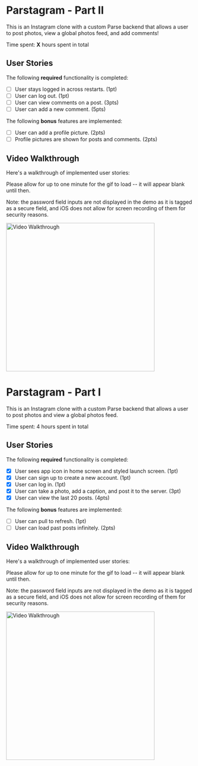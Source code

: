 # Parstagram - Part II

This is an Instagram clone with a custom Parse backend that allows a user to post photos, view a global photos feed, and add comments!

Time spent: **X** hours spent in total

## User Stories

The following **required** functionality is completed:

- [ ] User stays logged in across restarts. (1pt)
- [ ] User can log out. (1pt)
- [ ] User can view comments on a post. (3pts)
- [ ] User can add a new comment. (5pts)

The following **bonus** features are implemented:

- [ ] User can add a profile picture. (2pts)
- [ ] Profile pictures are shown for posts and comments. (2pts)

## Video Walkthrough

Here's a walkthrough of implemented user stories:

Please allow for up to one minute for the gif to load -- it will appear blank until then.

Note: the password field inputs are not displayed in the demo as it is tagged as a secure field, and iOS does not allow for screen recording of them for security reasons.

<img src='./demo2.gif' title='Video Walkthrough' width='400' alt='Video Walkthrough' />



# Parstagram - Part I

This is an Instagram clone with a custom Parse backend that allows a user to post photos and view a global photos feed.

Time spent: 4 hours spent in total

## User Stories

The following **required** functionality is completed:

- [x] User sees app icon in home screen and styled launch screen. (1pt)
- [x] User can sign up to create a new account. (1pt)
- [x] User can log in. (1pt)
- [x] User can take a photo, add a caption, and post it to the server. (3pt)
- [x] User can view the last 20 posts. (4pts)

The following **bonus** features are implemented:

- [ ] User can pull to refresh. (1pt)
- [ ] User can load past posts infinitely. (2pts)

## Video Walkthrough

Here's a walkthrough of implemented user stories:

Please allow for up to one minute for the gif to load -- it will appear blank until then.

Note: the password field inputs are not displayed in the demo as it is tagged as a secure field, and iOS does not allow for screen recording of them for security reasons.

<img src='./demo.gif' title='Video Walkthrough' width='400' alt='Video Walkthrough' />
